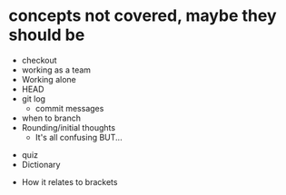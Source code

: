 # concepts not covered, maybe they should be

- checkout
- working as a team
- Working alone
- HEAD
- git log
  - commit messages
- when to branch
- Rounding/initial thoughts
  - It's all confusing BUT...

* quiz
* Dictionary

- How it relates to brackets
